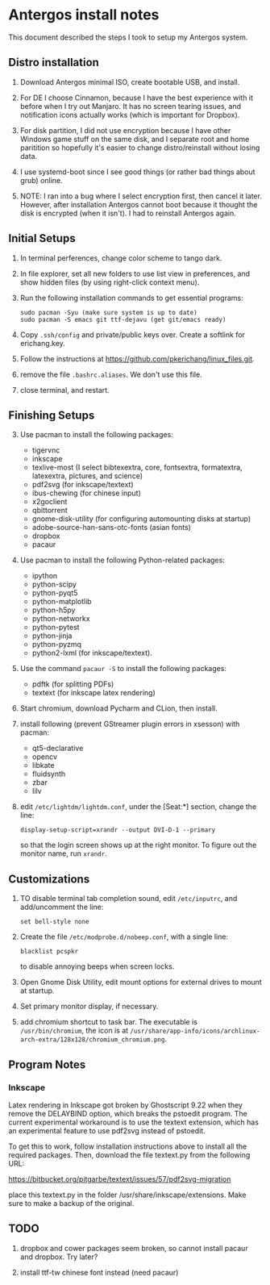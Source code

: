 # Antergos install notes
This document described the steps I took to setup my Antergos system.

## Distro installation

1. Download Antergos minimal ISO, create bootable USB, and install.

2. For DE I choose Cinnamon, because I have the best experience with
   it before when I try out Manjaro.  It has no screen tearing issues,
   and notification icons actually works (which is important for Dropbox).
   
3. For disk partition, I did not use encryption because I have other Windows
   game stuff on the same disk, and I separate root and home paritition so
   hopefully it's easier to change distro/reinstall without losing data.

4. I use systemd-boot since I see good things (or rather bad things about
   grub) online.

5. NOTE: I ran into a bug where I select encryption first, then cancel it
   later.  However, after installation Antergos cannot boot because it
   thought the disk is encrypted (when it isn't).  I had to reinstall 
   Antergos again.

## Initial Setups

1. In terminal perferences, change color scheme to tango dark.

2. In file explorer, set all new folders to use list view in preferences, 
   and show hidden files (by using right-click context menu).

3. Run the following installation commands to get essential programs:
   ```
   sudo pacman -Syu (make sure system is up to date)
   sudo pacman -S emacs git ttf-dejavu (get git/emacs ready)
   ```
   
4. Copy `.ssh/config` and private/public keys over.  Create a softlink for erichang.key.

5. Follow the instructions at <https://github.com/pkerichang/linux_files.git>.

5. remove the file `.bashrc.aliases`.  We don't use this file.

6. close terminal, and restart.

## Finishing Setups

3. Use pacman to install the following packages:

   * tigervnc
   * inkscape
   * texlive-most (I select bibtexextra, core, fontsextra, formatextra,
     latexextra, pictures, and science)
   * pdf2svg (for inkscape/textext)
   * ibus-chewing (for chinese input)
   * x2goclient
   * qbittorrent
   * gnome-disk-utility (for configuring automounting disks at startup)
   * adobe-source-han-sans-otc-fonts (asian fonts)
   * dropbox
   * pacaur
 
4. Use pacman to install the following Python-related packages:

   * ipython
   * python-scipy
   * python-pyqt5
   * python-matplotlib
   * python-h5py
   * python-networkx
   * python-pytest
   * python-jinja
   * python-pyzmq
   * python2-lxml (for inkscape/textext).

5. Use the command `pacaur -S` to install the following packages:

   * pdftk (for splitting PDFs)
   * textext (for inkscape latex rendering)

6. Start chromium, download Pycharm and CLion, then install.

7. install following (prevent GStreamer plugin errors in xsesson) with pacman:

   * qt5-declarative
   * opencv
   * libkate
   * fluidsynth
   * zbar
   * lilv

8. edit `/etc/lightdm/lightdm.conf`, under the [Seat:*] section, change the line:
   ```
   display-setup-script=xrandr --output DVI-D-1 --primary
   ```
   
   so that the login screen shows up at the right monitor.  To figure out the monitor name, run `xrandr`.

## Customizations

1. TO disable terminal tab completion sound, edit `/etc/inputrc`, and add/uncomment the line:
   ```
   set bell-style none
   ```

2. Create the file `/etc/modprobe.d/nobeep.conf`, with a single line:
   ```
   blacklist pcspkr
   ```
   to disable annoying beeps when screen locks.
   
3. Open Gnome Disk Utility, edit mount options for external drives to mount at startup.

4. Set primary monitor display, if necessary.

5. add chromium shortcut to task bar.  The executable is `/usr/bin/chromium`, the icon is at
   `/usr/share/app-info/icons/archlinux-arch-extra/128x128/chromium_chromium.png`.

## Program Notes

### Inkscape

Latex rendering in Inkscape got broken by Ghostscript 9.22 when they
remove the DELAYBIND option, which breaks the pstoedit program.  The
current experimental workaround is to use the textext extension, which
has an experimental feature to use pdf2svg instead of pstoedit.
   
To get this to work, follow installation instructions above to install
all the required packages.  Then, download the file textext.py from the
following URL:

https://bitbucket.org/pitgarbe/textext/issues/57/pdf2svg-migration

place this textext.py in the folder /usr/share/inkscape/extensions.  Make
sure to make a backup of the original.


## TODO

1. dropbox and cower packages seem broken, so cannot install pacaur and dropbox.  Try later?

2. install ttf-tw chinese font instead (need pacaur)

